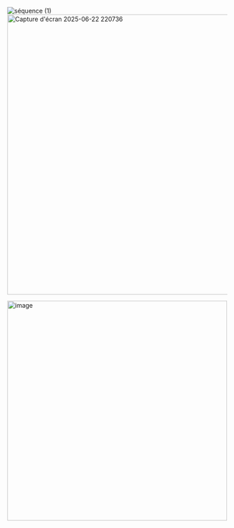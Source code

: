 ![séquence (1)](https://github.com/user-attachments/assets/f76716b0-f3d1-4c62-8049-a8cc94c0d32a)
<img width="641" alt="Capture d'écran 2025-06-22 220736" src="https://github.com/user-attachments/assets/e5bb4f4f-a706-480a-a7d4-abab35428015" />

<img width="503" alt="image" src="https://github.com/user-attachments/assets/59c5dd5f-be26-4796-a487-57d50915f319" />
